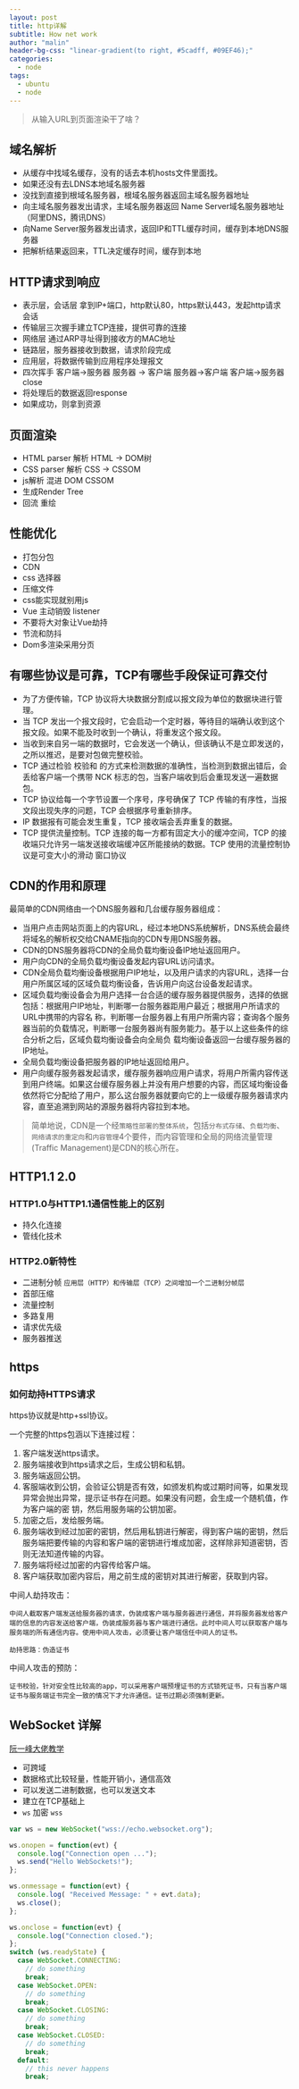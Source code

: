 ```yaml
---
layout: post
title: http详解
subtitle: How net work
author: "malin"
header-bg-css: "linear-gradient(to right, #5cadff, #09EF46);"
categories:
  - node
tags:
  - ubuntu
  - node
---
```


> 从输入URL到页面渲染干了啥？

## 域名解析

- 从缓存中找域名缓存，没有的话去本机hosts文件里面找。
- 如果还没有去LDNS本地域名服务器
- 没找到直接到根域名服务器，根域名服务器返回主域名服务器地址
- 向主域名服务器发出请求，主域名服务器返回 Name Server域名服务器地址（阿里DNS，腾讯DNS）
- 向Name Server服务器发出请求，返回IP和TTL缓存时间，缓存到本地DNS服务器
- 把解析结果返回来，TTL决定缓存时间，缓存到本地

## HTTP请求到响应

- 表示层，会话层 拿到IP+端口，http默认80，https默认443，发起http请求 会话
- 传输层三次握手建立TCP连接，提供可靠的连接
- 网络层 通过ARP寻址得到接收方的MAC地址
- 链路层，服务器接收到数据，请求阶段完成
- 应用层，将数据传输到应用程序处理报文
- 四次挥手 客户端->服务器 服务器 -> 客户端 服务器->客户端 客户端->服务器 close
- 将处理后的数据返回response
- 如果成功，则拿到资源

## 页面渲染

- HTML parser 解析 HTML -> DOM树
- CSS parser 解析 CSS -> CSSOM
- js解析 混进 DOM CSSOM
- 生成Render Tree
- 回流  重绘

## 性能优化

- 打包分包
- CDN
- css 选择器
- 压缩文件
- css能实现就别用js
- Vue 主动销毁 listener
- 不要将大对象让Vue劫持
- 节流和防抖
- Dom多渲染采用分页

## 有哪些协议是可靠，TCP有哪些手段保证可靠交付

- 为了方便传输，TCP 协议将大块数据分割成以报文段为单位的数据块进行管理。
- 当 TCP 发出一个报文段时，它会启动一个定时器，等待目的端确认收到这个报文段。如果不能及时收到一个确认，将重发这个报文段。
- 当收到来自另一端的数据时，它会发送一个确认，但该确认不是立即发送的，之所以推迟，是要对包做完整校验。
- TCP 通过检验 校验和 的方式来检测数据的准确性，当检测到数据出错后，会丢给客户端一个携带 NCK 标志的包，当客户端收到后会重现发送一遍数据包。
- TCP 协议给每一个字节设置一个序号，序号确保了 TCP 传输的有序性，当报文段出现失序的问题，TCP 会根据序号重新排序。
- IP 数据报有可能会发生重复，TCP 接收端会丢弃重复的数据。
- TCP 提供流量控制。TCP 连接的每一方都有固定大小的缓冲空间，TCP 的接收端只允许另一端发送接收端缓冲区所能接纳的数据。TCP 使用的流量控制协议是可变大小的滑动  窗口协议

## CDN的作用和原理

最简单的CDN网络由一个DNS服务器和几台缓存服务器组成：

- 当用户点击网站页面上的内容URL，经过本地DNS系统解析，DNS系统会最终将域名的解析权交给CNAME指向的CDN专用DNS服务器。
- CDN的DNS服务器将CDN的全局负载均衡设备IP地址返回用户。
- 用户向CDN的全局负载均衡设备发起内容URL访问请求。
- CDN全局负载均衡设备根据用户IP地址，以及用户请求的内容URL，选择一台用户所属区域的区域负载均衡设备，告诉用户向这台设备发起请求。
- 区域负载均衡设备会为用户选择一台合适的缓存服务器提供服务，选择的依据包括：根据用户IP地址，判断哪一台服务器距用户最近；根据用户所请求的URL中携带的内容名  称，判断哪一台服务器上有用户所需内容；查询各个服务器当前的负载情况，判断哪一台服务器尚有服务能力。基于以上这些条件的综合分析之后，区域负载均衡设备会向全局负 载均衡设备返回一台缓存服务器的IP地址。
- 全局负载均衡设备把服务器的IP地址返回给用户。
- 用户向缓存服务器发起请求，缓存服务器响应用户请求，将用户所需内容传送到用户终端。如果这台缓存服务器上并没有用户想要的内容，而区域均衡设备依然将它分配给了用户，那么这台服务器就要向它的上一级缓存服务器请求内容，直至追溯到网站的源服务器将内容拉到本地。

> 简单地说，CDN是一个经`策略性部署的整体系统`，包括`分布式存储`、`负载均衡`、`网络请求的重定向`和`内容管理`4个要件，而内容管理和全局的网络流量管理(Traffic Management)是CDN的核心所在。

## HTTP1.1 2.0

### HTTP1.0与HTTP1.1通信性能上的区别

- 持久化连接
- 管线化技术

### HTTP2.0新特性

- 二进制分帧  `应用层（HTTP）和传输层（TCP）之间增加一个二进制分帧层`
- 首部压缩
- 流量控制
- 多路复用
- 请求优先级
- 服务器推送

## https

### 如何劫持HTTPS请求

https协议就是http+ssl协议。

一个完整的https包涵以下连接过程：

  1. 客户端发送https请求。
  2. 服务端接收到https请求之后，生成公钥和私钥。
  3. 服务端返回公钥。
  4. 客服端收到公钥，会验证公钥是否有效，如颁发机构或过期时间等，如果发现异常会抛出异常，提示证书存在问题。如果没有问题，会生成一个随机值，作为客户端的密  钥，然后用服务端的公钥加密。
  5. 加密之后，发给服务端。
  6. 服务端收到经过加密的密钥，然后用私钥进行解密，得到客户端的密钥，然后服务端把要传输的内容和客户端的密钥进行堆成加密，这样除非知道密钥，否则无法知道传输的内容。
  7. 服务端将经过加密的内容传给客户端。
  8. 客户端获取加密内容后，用之前生成的密钥对其进行解密，获取到内容。

中间人劫持攻击：

    中间人截取客户端发送给服务器的请求，伪装成客户端与服务器进行通信，并将服务器发给客户端的信息的内容发送给客户端，伪装成服务器与客户端进行通信。此时中间人可以获取客户端与服务端的所有通信内容。使用中间人攻击，必须要让客户端信任中间人的证书。
    
    劫持思路：伪造证书

中间人攻击的预防：

    证书校验，针对安全性比较高的app，可以采用客户端预埋证书的方式锁死证书，只有当客户端证书与服务端证书完全一致的情况下才允许通信。证书过期必须强制更新。

## WebSocket 详解

[阮一峰大佬教学](http://www.ruanyifeng.com/blog/2017/05/websocket.html)

- 可跨域
- 数据格式比较轻量，性能开销小，通信高效
- 可以发送二进制数据，也可以发送文本
- 建立在TCP基础上
- `ws` 加密 `wss`

```js
var ws = new WebSocket("wss://echo.websocket.org");

ws.onopen = function(evt) {
  console.log("Connection open ...");
  ws.send("Hello WebSockets!");
};

ws.onmessage = function(evt) {
  console.log( "Received Message: " + evt.data);
  ws.close();
};

ws.onclose = function(evt) {
  console.log("Connection closed.");
};
switch (ws.readyState) {
  case WebSocket.CONNECTING:
    // do something
    break;
  case WebSocket.OPEN:
    // do something
    break;
  case WebSocket.CLOSING:
    // do something
    break;
  case WebSocket.CLOSED:
    // do something
    break;
  default:
    // this never happens
    break;
```
